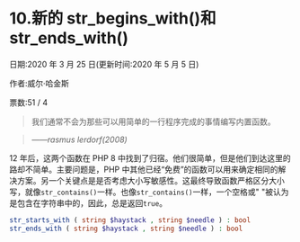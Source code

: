 # 10.新的 str_begins_with()和 str_ends_with()

日期:2020 年 3 月 25 日(更新时间:2020 年 5 月 5 日)

作者:威尔·哈金斯

票数:51 / 4

> 我们通常不会为那些可以用简单的一行程序完成的事情编写内置函数。

> *——rasmus lerdorf(2008)*

12 年后，这两个函数在 PHP 8 中找到了归宿。他们很简单，但是他们到达这里的路却不简单。主要问题是，PHP 中其他已经“免费”的函数可以用来确定相同的解决方案。另一个关键点是是否考虑大小写敏感性。这最终导致函数严格区分大小写，就像`str_contains()`一样。也像`str_contains()`一样，一个空格或" "被认为是包含在字符串中的，因此，总是返回`true`。

```php
str_starts_with ( string $haystack , string $needle ) : bool
str_ends_with ( string $haystack , string $needle ) : bool

```